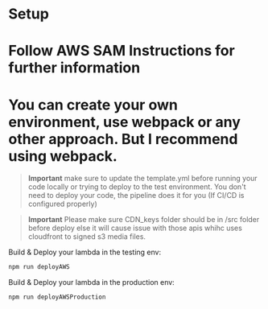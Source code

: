 # Setup

# Follow AWS SAM Instructions for further information

# You can create your own environment, use webpack or any other approach. But I recommend using webpack.


> **Important** make sure to update the template.yml before running your code locally or trying to deploy to the test environment.
> You don't need to deploy your code, the pipeline does it for you (If CI/CD is configured properly)


> **Important** Please make sure CDN_keys folder should be in /src folder before deploy else it will cause issue with those apis whihc uses cloudfront to signed s3 media files.

Build & Deploy your lambda in the testing env:

```bash
npm run deployAWS
```

Build & Deploy your lambda in the production env:

```bash
npm run deployAWSProduction
```
